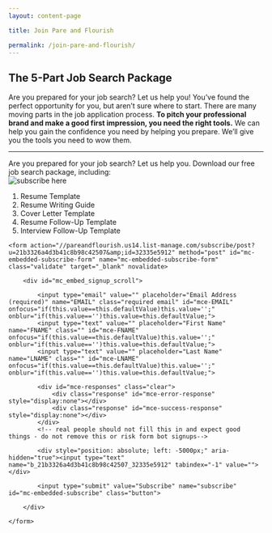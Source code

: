```yaml
---
layout: content-page

title: Join Pare and Flourish

permalink: /join-pare-and-flourish/
---
```


## The 5-Part Job Search Package

<p>Are you prepared for your job search? Let us help you! You’ve found the perfect opportunity for you, but aren’t sure where to start. There are many moving parts in the job application process. <strong>To pitch your professional brand and make a good first impression, you need the right tools.</strong> We can help you gain the confidence you need by helping you prepare. We’ll give you the tools you need to wow them.</p>

<div class="subscribeIncintive">
  <hr class="primary">
  <div class="row">
    <div class="col-sm-12">
      Are you prepared for your job search? Let us help you. Download our free job search package, including:
    </div>
    <div class="col-md-6 col-sm-12">
      <img src="{{site.url}}/images/other/subscriptionGraphic.jpg" class="img-responsive" alt="subscribe here" title="Subscribe here!" data-pin-nopin="true">
    </div>
    <div class="col-md-6 col-sm-12">
      <ol>
        <li>Resume Template</li>
        <li>Resume Writing Guide</li>
        <li>Cover Letter Template</li>
        <li>Resume Follow-Up Template</li>
        <li>Interview Follow-Up Template</li>
      </ol>
    </div>
  </div>
</div>

<!-- Begin MailChimp Signup Form -->
<div id="mc_page">

	<form action="//pareandflourish.us14.list-manage.com/subscribe/post?u=21b3326a4d3b41c8b98c42507&amp;id=32335e5912" method="post" id="mc-embedded-subscribe-form" name="mc-embedded-subscribe-form" class="validate" target="_blank" novalidate>

		<div id="mc_embed_signup_scroll">

			<input type="email" value="" placeholder="Email Address (required)" name="EMAIL" class="required email" id="mce-EMAIL" onfocus="if(this.value==this.defaultValue)this.value='';" onblur="if(this.value=='')this.value=this.defaultValue;">
			<input type="text" value="" placeholder="First Name" name="FNAME" class="" id="mce-FNAME" onfocus="if(this.value==this.defaultValue)this.value='';" onblur="if(this.value=='')this.value=this.defaultValue;">
			<input type="text" value="" placeholder="Last Name" name="LNAME" class="" id="mce-LNAME" onfocus="if(this.value==this.defaultValue)this.value='';" onblur="if(this.value=='')this.value=this.defaultValue;">

			<div id="mce-responses" class="clear">
				<div class="response" id="mce-error-response" style="display:none"></div>
				<div class="response" id="mce-success-response" style="display:none"></div>
			</div>
			<!-- real people should not fill this in and expect good things - do not remove this or risk form bot signups-->

			<div style="position: absolute; left: -5000px;" aria-hidden="true"><input type="text" name="b_21b3326a4d3b41c8b98c42507_32335e5912" tabindex="-1" value=""></div>

			<input type="submit" value="Subscribe" name="subscribe" id="mc-embedded-subscribe" class="button">

		</div>

	</form>

</div>

<br>
